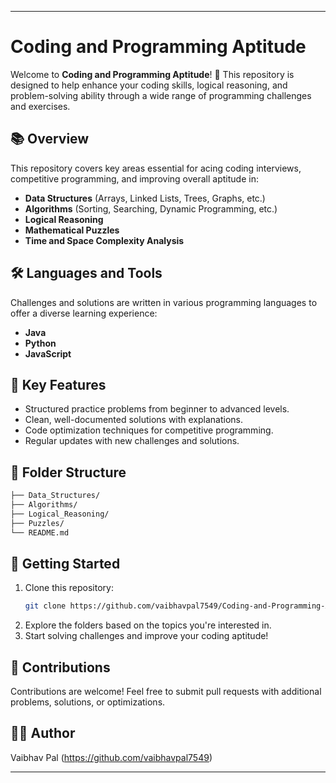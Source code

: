 
---

# Coding and Programming Aptitude

Welcome to **Coding and Programming Aptitude**! 🎯 This repository is designed to help enhance your coding skills, logical reasoning, and problem-solving ability through a wide range of programming challenges and exercises.

## 📚 Overview

This repository covers key areas essential for acing coding interviews, competitive programming, and improving overall aptitude in:

- **Data Structures** (Arrays, Linked Lists, Trees, Graphs, etc.)
- **Algorithms** (Sorting, Searching, Dynamic Programming, etc.)
- **Logical Reasoning**
- **Mathematical Puzzles**
- **Time and Space Complexity Analysis**

## 🛠️ Languages and Tools

Challenges and solutions are written in various programming languages to offer a diverse learning experience:

- **Java**
- **Python**
- **JavaScript**

## 🔑 Key Features

- Structured practice problems from beginner to advanced levels.
- Clean, well-documented solutions with explanations.
- Code optimization techniques for competitive programming.
- Regular updates with new challenges and solutions.

## 📂 Folder Structure

```bash
├── Data_Structures/
├── Algorithms/
├── Logical_Reasoning/
├── Puzzles/
└── README.md
```

## 🚀 Getting Started

1. Clone this repository:
   ```bash
   git clone https://github.com/vaibhavpal7549/Coding-and-Programming-Aptitude.git
   ```
2. Explore the folders based on the topics you're interested in.
3. Start solving challenges and improve your coding aptitude!

## 📝 Contributions

Contributions are welcome! Feel free to submit pull requests with additional problems, solutions, or optimizations.

## 🧑‍💻 Author

Vaibhav Pal (https://github.com/vaibhavpal7549)

---

